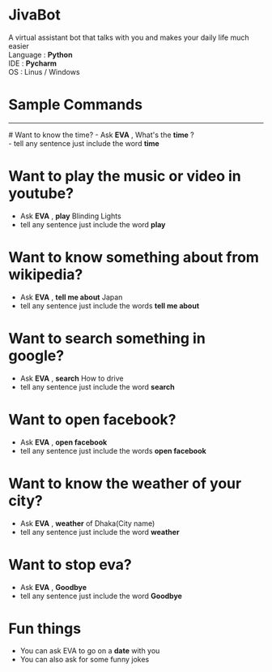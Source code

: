 # JivaBot
A virtual assistant bot that talks with you and makes your daily life much easier<br>
Language : <b>Python</b><br>
IDE : <b>Pycharm</b><br>
OS : Linus / Windows<br>

# Sample Commands 
<hr>
  # Want to know the time?
  - Ask <b>EVA</b> , What's the <b>time</b> ?<br>
  - tell any sentence just include the word <b>time</b> <br>
  
   # Want to play the music or video in youtube?
  - Ask <b>EVA</b> , <b>play</b> Blinding Lights <br>
  - tell any sentence just include the word <b>play</b> <br>
  
   # Want to know something about from wikipedia?
  - Ask <b>EVA</b> , <b>tell me about</b> Japan <br>
  - tell any sentence just include the words <b>tell me about</b> <br>

  # Want to search something in google?
  - Ask <b>EVA</b> , <b>search</b> How to drive <br>
  - tell any sentence just include the word <b>search</b> <br>

   # Want to open facebook?
  - Ask <b>EVA</b> , <b>open facebook</b> <br>
  - tell any sentence just include the words  <b>open facebook</b> <br>

   # Want to know the weather of your city?
  - Ask <b>EVA</b> , <b>weather</b> of Dhaka(City name)<br>
  - tell any sentence just include the word <b>weather</b> <br>
  
  # Want to stop eva?
  - Ask <b>EVA</b> , <b>Goodbye</b> <br>
  - tell any sentence just include the word <b>Goodbye</b> <br>

  # Fun things 
  - You can ask EVA to go on a <b>date</b> with you 
  - You can also ask for some funny jokes 

  

